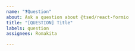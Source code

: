 ```yaml
---
name: "❓Question"
about: Ask a question about @tsed/react-formio
title: "[QUESTION] Title"
labels: question
assignees: Romakita

---
```



